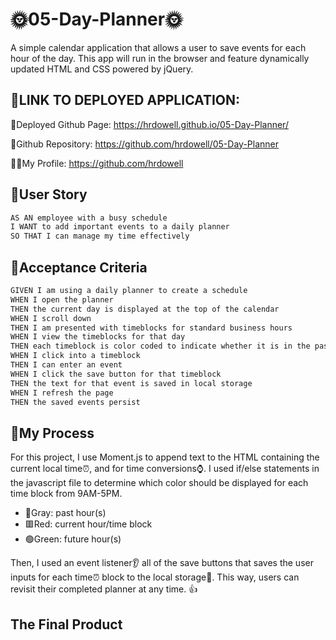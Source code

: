 # 🌞05-Day-Planner🌞

A simple calendar application that allows a user to save events for each hour of the day. This app will run in the browser and feature dynamically updated HTML and CSS powered by jQuery.

## 📅LINK TO DEPLOYED APPLICATION: 

📃Deployed Github Page: https://hrdowell.github.io/05-Day-Planner/ 

📂Github Repository: https://github.com/hrdowell/05-Day-Planner

👩‍💻My Profile: https://github.com/hrdowell



## 📆User Story

```md
AS AN employee with a busy schedule
I WANT to add important events to a daily planner
SO THAT I can manage my time effectively
```

## 📅Acceptance Criteria

```md
GIVEN I am using a daily planner to create a schedule
WHEN I open the planner
THEN the current day is displayed at the top of the calendar
WHEN I scroll down
THEN I am presented with timeblocks for standard business hours
WHEN I view the timeblocks for that day
THEN each timeblock is color coded to indicate whether it is in the past, present, or future
WHEN I click into a timeblock
THEN I can enter an event
WHEN I click the save button for that timeblock
THEN the text for that event is saved in local storage
WHEN I refresh the page
THEN the saved events persist
```



## 📆My Process

For this project, I use Moment.js to append text to the HTML containing the current local time⏰, and for time conversions⌚. I used if/else statements in the javascript file to determine which color should be displayed for each time block from 9AM-5PM.

- 📰Gray: past hour(s)
- 🟥Red: current hour/time block
- 🟢Green: future hour(s)

Then, I used an event listener👂 all of the save buttons that saves the user inputs for each time⏰ block to the local storage💾. This way, users can revisit their completed planner at any time. 👍



## The Final Product

